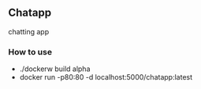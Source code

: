 ## Chatapp

chatting app

### How to use

- ./dockerw build alpha
- docker run -p80:80 -d localhost:5000/chatapp:latest